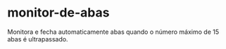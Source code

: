 # monitor-de-abas
Monitora e fecha automaticamente abas quando o número máximo de 15 abas é ultrapassado.
